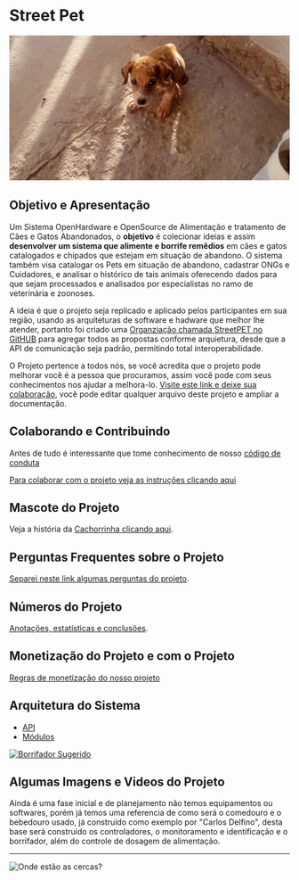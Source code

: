 Street Pet
==========

![Mascote](./streetpet.jpg)

## Objetivo e Apresentação

Um Sistema OpenHardware e OpenSource de Alimentação e tratamento de Cães e Gatos Abandonados, o **objetivo** é colecionar ideias e assim  **desenvolver um sistema que alimente e borrife remêdios** em cães e gatos catalogados e chipados que estejam em situação de abandono. O sistema também visa catalogar os Pets em situação de abandono, cadastrar ONGs e Cuidadores, e analisar o histórico de tais animais oferecendo dados para que sejam processados e analisados por especialistas no ramo de veterinária e zoonoses.

A ideia é que o projeto seja replicado e aplicado pelos participantes em sua região, usando as arquiteturas de software e hadware que melhor lhe atender, portanto foi criado uma [Organziação chamada StreetPET no GitHUB](http://bit.ly/streetpet_org) para agregar todos as propostas conforme arquietura, desde que a API de comunicação seja padrão, permitindo total interoperabilidade.

O Projeto pertence a todos nós, se você acredita que o projeto pode melhorar você é a pessoa que procuramos, assim você pode com seus conhecimentos nos ajudar a melhora-lo. [Visite este link e deixe sua colaboração](http://bit.ly/streetpet_sugestoes), você pode editar qualquer arquivo deste projeto e ampliar a documentação.

## Colaborando e Contribuindo

Antes de tudo é interessante que tome conhecimento de nosso [código de conduta](./codigodeconduta)

[Para colaborar com o projeto veja as instruções clicando aqui](./CONTRIBUTING)

## Mascote do Projeto

Veja a história da [Cachorrinha clicando aqui](http://carlosdelfino.eti.br/projetos/StreetPet/).

## Perguntas Frequentes sobre o Projeto

[Separei neste link algumas perguntas do projeto](./FAQ.md).

## Números do Projeto

[Anotações, estatísticas e conclusões](./numeros.md).

## Monetização do Projeto e com o Projeto

[Regras de monetização do nosso projeto](./monetizacao.md)

## Arquitetura do Sistema

* [API](./API.md)
* [Módulos](./modulos.md)

[![Borrifador Sugerido](motor-bomba-diafragma-30w-12v-25-ah-pulverizador-eletrico.jpg)](https://produto.mercadolivre.com.br/MLB-868267937-motor-bomba-diafragma-12v-22ah-80-psi-pulverizador-eletrico-_JM?quantity=1#reco_item_pos=2&reco_backend=machinalis-seller-items&reco_backend_type=low_level&reco_client=vip-seller_items-above&reco_id=5875c740-a0b0-4bf1-a229-980914c14690)

## Algumas Imagens e Videos do Projeto

Ainda é uma fase inicial e de planejamento não temos equipamentos ou softwares, porém já temos uma referencia de como será o comedouro e o bebedouro usado, já construído como exemplo por "Carlos Delfino", desta base será construído os controladores, o monitoramento e identificação e o borrifador, além do controle de dosagem de alimentação.
 

------------------------------------

![Onde estão as cercas?]({{site.url}}/images/onde_estao_as_cercas.jpg)
